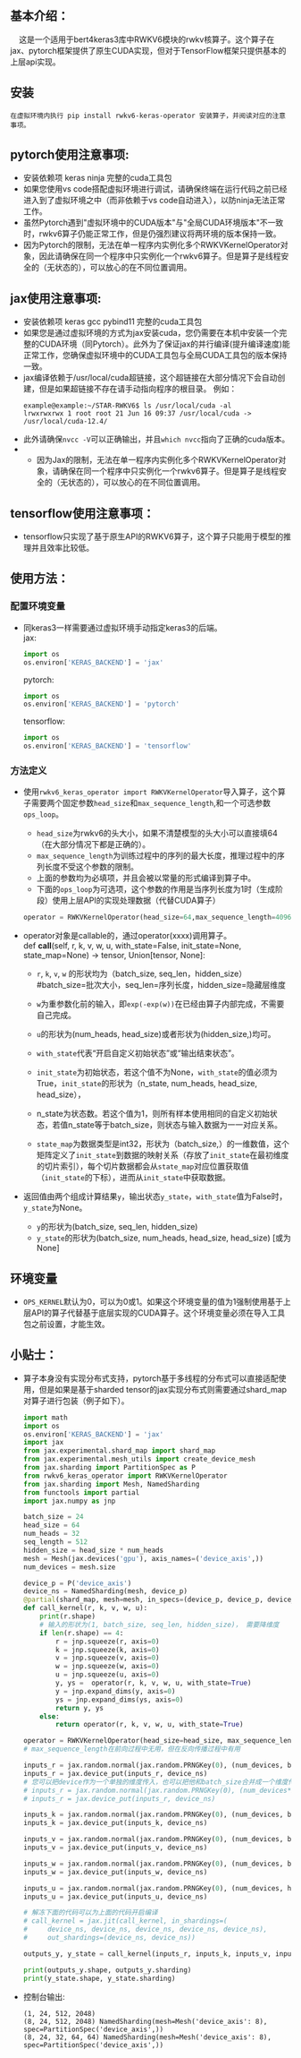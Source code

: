 
## 基本介绍：
&nbsp;&nbsp;&nbsp;&nbsp;这是一个适用于bert4keras3库中RWKV6模块的rwkv核算子。这个算子在jax、pytorch框架提供了原生CUDA实现，但对于TensorFlow框架只提供基本的上层api实现。
## 安装
`在虚拟环境内执行 pip install rwkv6-keras-operator 安装算子，并阅读对应的注意事项。`
## pytorch使用注意事项:
- 安装依赖项 keras ninja 完整的cuda工具包
- 如果您使用vs code搭配虚拟环境进行调试，请确保终端在运行代码之前已经进入到了虚拟环境之中（而非依赖于vs code自动进入），以防ninja无法正常工作。
- 虽然Pytorch遇到"虚拟环境中的CUDA版本"与"全局CUDA环境版本"不一致时，rwkv6算子仍能正常工作，但是仍强烈建议将两环境的版本保持一致。
- 因为Pytorch的限制，无法在单一程序内实例化多个RWKVKernelOperator对象，因此请确保在同一个程序中只实例化一个rwkv6算子。但是算子是线程安全的（无状态的），可以放心的在不同位置调用。

## jax使用注意事项:
- 安装依赖项 keras gcc pybind11 完整的cuda工具包
- 如果您是通过虚拟环境的方式为jax安装cuda，您仍需要在本机中安装一个完整的CUDA环境（同Pytorch）。此外为了保证jax的并行编译(提升编译速度)能正常工作，您确保虚拟环境中的CUDA工具包与全局CUDA工具包的版本保持一致。
- jax编译依赖于/usr/local/cuda超链接，这个超链接在大部分情况下会自动创建，但是如果超链接不存在请手动指向程序的根目录。
  例如：
  ```shell
  example@example:~/STAR-RWKV6$ ls /usr/local/cuda -al
  lrwxrwxrwx 1 root root 21 Jun 16 09:37 /usr/local/cuda -> /usr/local/cuda-12.4/
  ```
- 此外请确保`nvcc -V`可以正确输出，并且`which nvcc`指向了正确的cuda版本。
- - 因为Jax的限制，无法在单一程序内实例化多个RWKVKernelOperator对象，请确保在同一个程序中只实例化一个rwkv6算子。但是算子是线程安全的（无状态的），可以放心的在不同位置调用。

## tensorflow使用注意事项：
- tensorflow只实现了基于原生API的RWKV6算子，这个算子只能用于模型的推理并且效率比较低。

## 使用方法：
### 配置环境变量
- 同keras3一样需要通过虚拟环境手动指定keras3的后端。  
  jax:
  ```python
  import os
  os.environ['KERAS_BACKEND'] = 'jax'
  ```
  pytorch:
  ```python
  import os
  os.environ['KERAS_BACKEND'] = 'pytorch'
  ```
  tensorflow:
  ```python
  import os
  os.environ['KERAS_BACKEND'] = 'tensorflow'
  ```
### 方法定义
- 使用`rwkv6_keras_operator import RWKVKernelOperator`导入算子，这个算子需要两个固定参数`head_size`和`max_sequence_length`,和一个可选参数`ops_loop`。
  - `head_size`为rwkv6的头大小，如果不清楚模型的头大小可以直接填64（在大部分情况下都是正确的）。
  - `max_sequence_length`为训练过程中的序列的最大长度，推理过程中的序列长度不受这个参数的限制。
  - 上面的参数均为必填项，并且会被以常量的形式编译到算子中。
  - 下面的`ops_loop`为可选项，这个参数的作用是当序列长度为1时（生成阶段）使用上层API的实现处理数据（代替CUDA算子）
  ```python
  operator = RWKVKernelOperator(head_size=64,max_sequence_length=4096, ops_loop=False)
  ```

- operator对象是callable的，通过operator(xxxx)调用算子。  
  def __call__(self, r, k, v, w, u, with_state=False, init_state=None, state_map=None) -> tensor, Union[tensor, None]:
  - `r`, `k`, `v`, `w` 的形状均为（batch_size, seq_len，hidden_size）  
  #batch_size=批次大小，seq_len=序列长度，hidden_size=隐藏层维度
  - `w`为重参数化前的输入，即`exp(-exp(w))`在已经由算子内部完成，不需要自己完成。
  - `u`的形状为(num_heads, head_size)或者形状为(hidden_size,)均可。
  - `with_state`代表“开启自定义初始状态”或“输出结束状态”。
  - `init_state`为初始状态，若这个值不为None，`with_state`的值必须为True，`init_state`的形状为（n_state, num_heads, head_size, head_size），
  - n_state为状态数。若这个值为1，则所有样本使用相同的自定义初始状态，若值n_state等于batch_size，则状态与输入数据为一一对应关系。

  - `state_map`为数据类型是int32，形状为（batch_size,）的一维数值，这个矩阵定义了`init_state`到数据的映射关系（存放了`init_state`在最初维度的切片索引），每个切片数据都会从`state_map`对应位置获取值（`init_state`的下标），进而从`init_state`中获取数据。

- 返回值由两个组成计算结果`y`，输出状态`y_state`，`with_state`值为False时，`y_state`为None。
  - `y`的形状为(batch_size, seq_len, hidden_size)
  - `y_state`的形状为(batch_size, num_heads, head_size, head_size) [或为None]
## 环境变量
- `OPS_KERNEL`默认为0，可以为0或1。如果这个环境变量的值为1强制使用基于上层API的算子代替基于底层实现的CUDA算子。这个环境变量必须在导入工具包之前设置，才能生效。
## 小贴士：
- 算子本身没有实现分布式支持，pytorch基于多线程的分布式可以直接适配使用，但是如果是基于sharded tensor的jax实现分布式则需要通过shard_map对算子进行包装（例子如下）。
  ```python
  import math
  import os
  os.environ['KERAS_BACKEND'] = 'jax'
  import jax
  from jax.experimental.shard_map import shard_map
  from jax.experimental.mesh_utils import create_device_mesh
  from jax.sharding import PartitionSpec as P
  from rwkv6_keras_operator import RWKVKernelOperator
  from jax.sharding import Mesh, NamedSharding
  from functools import partial
  import jax.numpy as jnp

  batch_size = 24
  head_size = 64
  num_heads = 32
  seq_length = 512
  hidden_size = head_size * num_heads
  mesh = Mesh(jax.devices('gpu'), axis_names=('device_axis',))
  num_devices = mesh.size
  
  device_p = P('device_axis')
  device_ns = NamedSharding(mesh, device_p)
  @partial(shard_map, mesh=mesh, in_specs=(device_p, device_p, device_p, device_p, device_p), out_specs=(device_p, device_p), check_rep=False)
  def call_kernel(r, k, v, w, u):
      print(r.shape)
      # 输入的形状为(1, batch_size, seq_len, hidden_size)， 需要降维度
      if len(r.shape) == 4: 
          r = jnp.squeeze(r, axis=0)
          k = jnp.squeeze(k, axis=0)
          v = jnp.squeeze(v, axis=0)
          w = jnp.squeeze(w, axis=0)
          u = jnp.squeeze(u, axis=0)
          y, ys =  operator(r, k, v, w, u, with_state=True)
          y = jnp.expand_dims(y, axis=0)
          ys = jnp.expand_dims(ys, axis=0)
          return y, ys
      else:
          return operator(r, k, v, w, u, with_state=True)
  
  operator = RWKVKernelOperator(head_size=head_size, max_sequence_length=seq_length)
  # max_sequence_length在前向过程中无用，但在反向传播过程中有用

  inputs_r = jax.random.normal(jax.random.PRNGKey(0), (num_devices, batch_size, seq_length, hidden_size))
  inputs_r = jax.device_put(inputs_r, device_ns)
  # 您可以把device作为一个单独的维度传入，也可以把他和batch_size合并成一个维度传入
  # inputs_r = jax.random.normal(jax.random.PRNGKey(0), (num_devices*batch_size, seq_length, hidden_size))
  # inputs_r = jax.device_put(inputs_r, device_ns)

  inputs_k = jax.random.normal(jax.random.PRNGKey(0), (num_devices, batch_size, seq_length, hidden_size))
  inputs_k = jax.device_put(inputs_k, device_ns)

  inputs_v = jax.random.normal(jax.random.PRNGKey(0), (num_devices, batch_size, seq_length, hidden_size))
  inputs_v = jax.device_put(inputs_v, device_ns)

  inputs_w = jax.random.normal(jax.random.PRNGKey(0), (num_devices, batch_size, seq_length, hidden_size))
  inputs_w = jax.device_put(inputs_w, device_ns)

  inputs_u = jax.random.normal(jax.random.PRNGKey(0), (num_devices, hidden_size))
  inputs_u = jax.device_put(inputs_u, device_ns)

  # 解冻下面的代码可以为上面的代码开启编译
  # call_kernel = jax.jit(call_kernel, in_shardings=(
  #     device_ns, device_ns, device_ns, device_ns, device_ns),
  #     out_shardings=(device_ns, device_ns))

  outputs_y, y_state = call_kernel(inputs_r, inputs_k, inputs_v, inputs_w, inputs_u)

  print(outputs_y.shape, outputs_y.sharding)
  print(y_state.shape, y_state.sharding)
  ```

- 控制台输出:
  ```shell
  (1, 24, 512, 2048)
  (8, 24, 512, 2048) NamedSharding(mesh=Mesh('device_axis': 8), spec=PartitionSpec('device_axis',))
  (8, 24, 32, 64, 64) NamedSharding(mesh=Mesh('device_axis': 8), spec=PartitionSpec('device_axis',))
  ```